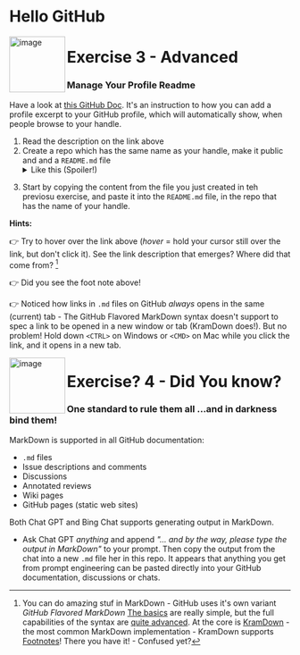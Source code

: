 # Hello GitHub

<img width="100" align="left" alt="image" src="https://user-images.githubusercontent.com/155492/219313640-1328aefb-7695-41d2-bbef-5c5ffe6ab079.png">

# Exercise 3 - Advanced

### Manage Your Profile Readme

Have a look at [this GitHub Doc](https://docs.github.com/en/account-and-profile/setting-up-and-managing-your-github-profile/customizing-your-profile/managing-your-profile-readme "You can add a README to your GitHub profile to tell other people about yourself"). It's an instruction to how you can add a profile excerpt to your GitHub profile, which will automatically show, when people browse to your handle.

1. Read the description on the link above
2. Create a repo which has the same name as your handle, make it public and and a `README.md` file <br/><details><summary>Like this (Spoiler!)</summary><img width="726" alt="image" src="https://github.com/kea-dev/hello-github/assets/155492/87dafb8c-70db-459d-b174-2bc4ef9e3f5b">
</details>

3. Start by copying the content from the file you just created in teh previosu exercise, and paste it into the `README.md` file, in the repo that has the name of your handle.

**Hints:**

👉 Try to hover over the link above (_hover_ = hold your cursor still over the link, but don't click it). See the link description that emerges? Where did that come from? [^1]

[^1]: You can do amazing stuf in MarkDown - GitHub uses it's own variant _GitHub Flavored MarkDown_ [The basics](https://docs.github.com/en/get-started/writing-on-github/getting-started-with-writing-and-formatting-on-github/basic-writing-and-formatting-syntax "Create sophisticated formatting for your prose and code on GitHub with simple syntax") are really simple, but the full capabilities of the syntax are [quite advanced](https://github.github.com/gfm/ "GitHub Flavored Markdown Spec"). At the core is [KramDown](https://kramdown.gettalong.org/syntax.html "fast, pure-Ruby Markdown-superset converter") - the most common MarkDown implementation - KramDown supports [Footnotes](https://kramdown.gettalong.org/syntax.html#footnotes)! There you have it! - Confused yet?

👉 Did you see the foot note above! 

👉 Noticed how links in `.md` files on GitHub _always_ opens in the same (current) tab - The GitHub Flavored MarkDown syntax doesn't support to spec a link to be opened in a new window or tab (KramDown does!). But no problem! Hold down `<CTRL>` on Windows or `<CMD>` on Mac while you click the link, and it opens in a new tab.

<img width="100" align="left" alt="image" src="https://user-images.githubusercontent.com/155492/219313640-1328aefb-7695-41d2-bbef-5c5ffe6ab079.png">

# Exercise? 4 - Did You know?

### One standard to rule them all ...and in darkness bind them!

MarkDown is supported in all GitHub documentation:

- `.md` files
- Issue descriptions and comments
- Discussions
- Annotated reviews
- Wiki pages
- GitHub pages (static web sites)

Both Chat GPT and Bing Chat supports generating output in MarkDown.
- Ask Chat GPT _anything_ and append _"... and by the way, please type the output in MarkDown"_ to your prompt. Then copy the output from the chat into a new `.md` file her in this repo. It appears that anything you get from prompt engineering can be pasted directly into your GitHub documentation, discussions or chats.
